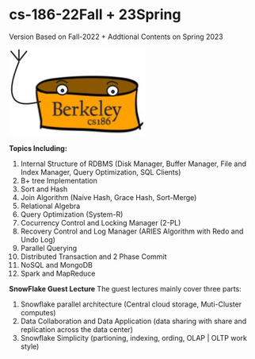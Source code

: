 # cs-186-22Fall + 23Spring
Version Based on Fall-2022 + Addtional Contents on Spring 2023

![The official unofficial mascot of the class projects](Project/fa22-rookiedb/images/derpydb-small.jpg)

**Topics Including:**

1. Internal Structure of RDBMS (Disk Manager, Buffer Manager, File and Index Manager, Query Optimization, SQL Clients)
2. B+ tree Implementation
3. Sort and Hash
4. Join Algorithm (Naive Hash, Grace Hash, Sort-Merge)
5. Relational Algebra
6. Query Optimization (System-R)
7. Cocurrency Control and Locking Manager (2-PL)
8. Recovery Control and Log Manager (ARIES Algorithm with Redo and Undo Log)
9. Parallel Querying
10. Distributed Transaction and 2 Phase Commit
11. NoSQL and MongoDB
12. Spark and MapReduce

**SnowFlake Guest Lecture**
The guest lectures mainly cover three parts: 
1. Snowflake parallel architecture (Central cloud storage, Muti-Cluster computes)
2. Data Collaboration and Data Application (data sharing with share and replication across the data center)
3. Snowflake Simplicity (partioning, indexing, ording, OLAP | OLTP work style)
